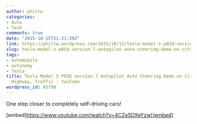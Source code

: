```yaml
---
author: philrw
categories:
- Auto
- Tech
comments: true
date: "2015-10-15T21:31:39Z"
link: https://philrw.wordpress.com/2015/10/15/tesla-model-s-p85d-version-7-autopilot-auto-steering-demo-on-city-streets-highway-traffic-youtube/
slug: tesla-model-s-p85d-version-7-autopilot-auto-steering-demo-on-city-streets-highway-traffic-youtube
tags:
- automobile
- autonomy
- Tesla
title: Tesla Model S P85D version 7 Autopilot Auto Steering Demo on City Streets,
  Highway, Traffic - YouTube
wordpress_id: 85790
---
```


One step closer to completely self-driving cars!

[embed]https://www.youtube.com/watch?v=4CZe5DXeYzw[/embed]
